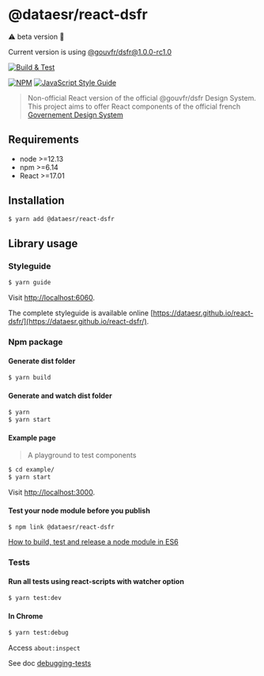 # @dataesr/react-dsfr

:warning: beta version :hammer:

Current version is using [@gouvfr/dsfr@1.0.0-rc1.0](https://www.npmjs.com/package/@gouvfr/dsfr)

[![Build & Test](https://github.com/dataesr/react-dsfr/actions/workflows/check.yml/badge.svg?branch=master)](https://github.com/dataesr/react-dsfr/actions/workflows/check.yml)

[![NPM](https://img.shields.io/npm/v/@dataesr/react-dsfr.svg)](https://www.npmjs.com/package/@dataesr/react-dsfr) [![JavaScript Style Guide](https://img.shields.io/badge/code_style-standard-brightgreen.svg)](https://standardjs.com)

> Non-official React version of the official @gouvfr/dsfr Design System. This project aims to offer React components of the official french [Governement Design System](https://gouvfr.atlassian.net/wiki/spaces/DB/overview?homepageId=145359476)

## Requirements

* node >=12.13
* npm >=6.14
* React >=17.01

## Installation

```bash
$ yarn add @dataesr/react-dsfr
```

## Library usage

### Styleguide

```bash
$ yarn guide
```
Visit [http://localhost:6060](http://localhost:6060).

The complete styleguide is available online [https://dataesr.github.io/react-dsfr/](https://dataesr.github.io/react-dsfr/).

### Npm package

#### Generate dist folder

```bash
$ yarn build
```

#### Generate and watch dist folder
```bash
$ yarn 
$ yarn start
```

#### Example page

> A playground to test components

```bash
$ cd example/
$ yarn start
```

Visit [http://localhost:3000](http://localhost:3000).

#### Test your node module before you publish 

```
$ npm link @dataesr/react-dsfr
```

[How to build, test and release a node module in ES6 ](https://dev.to/whitep4nth3r/how-to-build-test-and-release-a-node-module-in-es6-296b)

### Tests

#### Run all tests using react-scripts with watcher option

```bash
$ yarn test:dev
```

#### In Chrome

```bash
$ yarn test:debug
```

Access `about:inspect`

See doc [debugging-tests](https://create-react-app.dev/docs/debugging-tests/)
